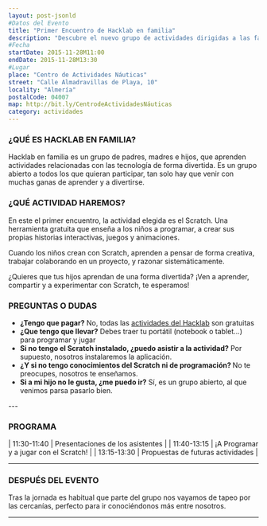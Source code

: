 ```yaml
---
layout: post-jsonld
#Datos del Evento
title: "Primer Encuentro de Hacklab en familia"
description: "Descubre el nuevo grupo de actividades dirigidas a las familias creado en HackLab Almería"
#Fecha
startDate: 2015-11-28M11:00
endDate: 2015-11-28M13:30
#Lugar
place: "Centro de Actividades Náuticas"
street: "Calle Almadravillas de Playa, 10"
locality: "Almería"
postalCode: 04007
map: http://bit.ly/CentrodeActividadesNáuticas
category: actividades
---
```


### ¿QUÉ ES HACKLAB EN FAMILIA?


Hacklab en familia es un grupo de padres, madres e hijos, que aprenden actividades relacionadas con las tecnología de forma divertida. Es un grupo abierto a todos los que quieran participar, tan solo hay que venir con muchas ganas de aprender y a divertirse. 

### ¿QUÉ ACTIVIDAD HAREMOS?

En este el primer encuentro, la actividad elegida es el Scratch. Una herramienta gratuita que enseña a los niños a programar, a crear sus propias historias interactivas, juegos y animaciones. 

Cuando los niños crean con Scratch, aprenden a pensar de forma creativa, trabajar colaborando en un proyecto, y razonar sistemáticamente.

¿Quieres que tus hijos aprendan de una forma divertida? ¡Ven a aprender, compartir y a experimentar con Scratch, te esperamos!

### PREGUNTAS O DUDAS
<ul>
	<li><b>¿Tengo que pagar?</b> No, todas las <a href="http://foro.hacklabalmeria.net/t/preguntas-frecuentes-faq/5" title="Preguntas Frecuentes (FAQ) de Hacklab" target="_blank">actividades del Hacklab</a> son gratuitas</li>
	<li><b>¿Que tengo que llevar?</b> Debes traer tu portátil (notebook o tablet...) para programar y jugar</li>
	<li><b>Si no tengo el Scratch instalado, ¿puedo asistir a la actividad?</b> Por supuesto, nosotros instalaremos la aplicación.</li>
	<li><b>¿Y si no tengo conocimientos del Scratch ni de programación? </b>No te preocupes, nosotros te enseñamos.</li>
	<li><b>Si a mi hijo no le gusta, ¿me puedo ir?</b> Sí, es un grupo abierto, al que venimos parsa pasarlo bien.</li>
</ul>	
---


### PROGRAMA


| 11:30-11:40   | Presentaciones de los asistentes |
| 11:40-13:15   | ¡A Programar y a jugar con el Scratch! |
| 13:15-13:30   | Propuestas de futuras actividades |

---



### DESPUÉS DEL EVENTO

Tras la jornada es habitual que parte del grupo nos vayamos de tapeo por las cercanías, perfecto para ir conociéndonos más entre nosotros.

---
